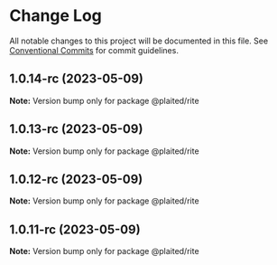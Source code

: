# Change Log

All notable changes to this project will be documented in this file.
See [Conventional Commits](https://conventionalcommits.org) for commit guidelines.

## 1.0.14-rc (2023-05-09)

**Note:** Version bump only for package @plaited/rite

## 1.0.13-rc (2023-05-09)

**Note:** Version bump only for package @plaited/rite

## 1.0.12-rc (2023-05-09)

**Note:** Version bump only for package @plaited/rite

## 1.0.11-rc (2023-05-09)

**Note:** Version bump only for package @plaited/rite
